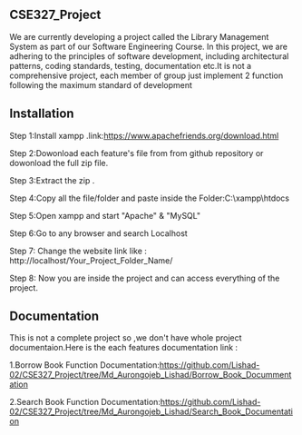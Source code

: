 ## CSE327_Project
We are currently developing a project called the Library Management System as part of our Software Engineering Course. In this project, we are adhering to the principles of software development, including architectural patterns, coding standards, testing, documentation etc.It is not a comprehensive project, each member of group just implement 2 function following the maximum standard of development


## Installation
Step 1:Install xampp .link:https://www.apachefriends.org/download.html 

Step 2:Dowonload each feature's file from from github repository or dowonload the full zip file.

Step 3:Extract the zip .

Step 4:Copy all the file/folder and paste inside the Folder:C:\xampp\htdocs

Step 5:Open xampp and start "Apache" & "MySQL"

Step 6:Go to any browser and search Localhost

Step 7: Change the website link like : http://localhost/Your_Project_Folder_Name/

Step 8: Now you are inside the project and can access everything of the project.


## Documentation
This is not a complete project so ,we don't have whole project documentaion.Here is the each features documentation link :

1.Borrow Book Function Documentation:https://github.com/Lishad-02/CSE327_Project/tree/Md_Aurongojeb_Lishad/Borrow_Book_Docummentation


2.Search Book Function Documentation:https://github.com/Lishad-02/CSE327_Project/tree/Md_Aurongojeb_Lishad/Search_Book_Documentation

